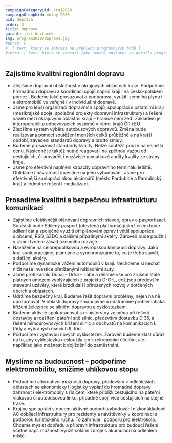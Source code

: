 ```yaml
---
campaignCategoryUid: kraj2020
campaignGroupUid: volby-2020
uid: doprava 
order: 3
title: Doprava
garant: jiri.duchacek 
img: program2020/doprava.jpg
#perex: >
#  [ text, který se zobrazí na přehledu programových bodů ]
#intro: [ text, který se zobrazí jako úvodní odstavec na detailu programového bodu ]
---
```

## Zajistíme kvalitní regionální dopravu 
- Zlepšíme dopravní obslužnost v okrajových oblastech kraje. Podpoříme hromadnou dopravu a koordinací spojů napříč kraji i na česko-polském pomezí. Budeme také prosazovat a podporovat využití zemního plynu i elektromobilů ve veřejné i v individuální dopravě.
- Jsme pro lepší organizaci dopravních spojů, spolupráci s ostatními kraji (mezikrajské spoje, společné projekty dopravní infrastruktury) a řešení vazeb mezi okrajovými oblastmi krajů – hranice není zeď. Základem je interoperabilita odbavovacích systémů v rámci krajů ČR i EU 
- Zlepšíme systém výběru autobusových dopravců. Změna bude realizovaná pomocí soutěžení menších celků průběžně a na kratší období, zavedení standardů dopravy a brutto smluv. 
- Budeme prosazovat standardy kvality. Nelze soutěžit pouze na nejnižší cenu. Následně je taktéž nutné reagovat i na zpětnou vazbu od cestujících, či provádět i nezávislé namátkové audity kvality ze strany kraje. 
- Jsme pro efektivní naplnění kapacity dopravního terminálu letiště. Ohlídáme i návratnost investice na jeho vybudování. Jsme pro efektivnější spolupráci obou akcionářů (město Pardubice a Pardubický kraj) a jednotné řešení I medializaci.

## Prosadíme kvalitní a bezpečnou infrastrukturu komunikací 
- Zajistíme efektivnější plánování dopravních staveb, oprav a pasportizací. Součástí bude Sdílený pasport (otevřená platforma) jejímž cílem bude sdílení dat a společné využití při plánování oprav i větší spolupráce s obcemi, ŘSD, SŽDC a dalšími případnými aktéry. Zároveň bude použit i v rámci tvoření zásad územního rozvoje.
- Navážeme na celorepublikovou a evropskou koncepci dopravy. Jako kraj spolupracujme, plánujme a synchronizujme to, co je třeba stavět, s dalšími aktéry.
- Podpoříme dynamické vážení automobilů v kraji. Nechceme si nechat ničit naše investice přetíženými nákladními auty. 
- Jsme proti kanálu Dunaj – Odra – Labe a děláme vše pro zrušení stále platných omezení vyplývajících z projektu D-O-L, což jsou především stavební uzávěry, které brzdí další přirozených rozvoj v dotčených obcích a oblastech. 
- Udržíme bezpečný kraj. Budeme řešit dopravní problémy, nejen na ně upozorňovat. V oblasti dopravy zmapujeme a odstraníme problematická křížení železnice se silniční dopravou a cyklostezkami.
- Budeme aktivně spolupracovat s ministerstvy zejména při řešení dostavby a rozšíření páteřní sítě silnic, především dostavbu D 35, a řešení mimoúrovňových křížení silnic a obchvatů na komunikacích I. třídy a vybraných úsecích II. tříd.
- Podpoříme i výstavbu nových cyklostezek. Zároveň budeme klást důraz na to, aby cyklostezka nesloužila jen k rekreačním účelům, ale i například jako možnost k dojíždění do zaměstnání.

## Myslíme na budoucnost – podpoříme elektromobilitu, snížíme uhlíkovou stopu
- Podpoříme alternativní možnosti dopravy, především v odlehlejších oblastech se ekonomicky i logistiky vyplatí do hromadné dopravy zahrnout i elektromobily s řidičem, které přiblíží cestujícího na páteřní vlakovou či autobusovou linku, případně spojí více cestujících na stejné trase.
- Kraj ve spolupráci s obcemi aktivně podpoří vybudování nízkonákladové AC dobíjecí infrastruktury pro rezidenty a návštěvníky v koordinaci s podporou turistického ruchu. To zahrnuje i podporu pro elektrokola. Chceme myslet dopředu a připravit infrastrukturu pro budoucí řešení včetně např. možnosti využít solární zdroje s akumulací na odlehlém místě.
